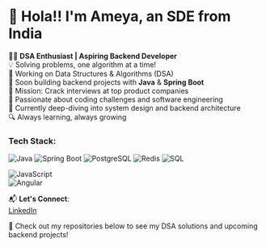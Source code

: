 # 👋 Hola!! I'm Ameya, an SDE from India

👨‍💻 **DSA Enthusiast | Aspiring Backend Developer**  
💡 Solving problems, one algorithm at a time!  
🔧 Working on Data Structures & Algorithms (DSA)  
🚀 Soon building backend projects with **Java** & **Spring Boot**  
🎯 Mission: Crack interviews at top product companies  
💪 Passionate about coding challenges and software engineering  
🌱 Currently deep-diving into system design and backend architecture  
🔍 Always learning, always growing  

### Tech Stack:
![Java](https://img.shields.io/badge/Java-%23F7DF1E.svg?style=flat&logo=java&logoColor=black)
![Spring Boot](https://img.shields.io/badge/Spring_Boot-%2320232a.svg?style=flat&logo=spring-boot)
![PostgreSQL](https://img.shields.io/badge/PostgreSQL-%23316192.svg?style=flat&logo=postgresql&logoColor=white)
![Redis](https://img.shields.io/badge/Redis-%23DC382D.svg?style=flat&logo=redis&logoColor=white)
![SQL](https://img.shields.io/badge/SQL-%232C3E50.svg?style=flat&logo=database)

![JavaScript](https://img.shields.io/badge/JavaScript-%23F7DF1E.svg?style=flat&logo=javascript&logoColor=black)  
![Angular](https://img.shields.io/badge/Angular-%23E23237.svg?style=flat&logo=angular&logoColor=white)

📬 **Let's Connect**:  
[LinkedIn](https://www.linkedin.com/in/ameyaadam/)

🔗 Check out my repositories below to see my DSA solutions and upcoming backend projects!
